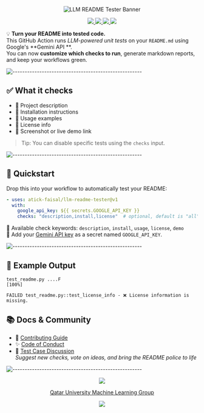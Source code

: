 <p align="center">
  <img src="https://raw.githubusercontent.com/atick-faisal/llm-readme-tester/main/assets/banner.jpg" alt="LLM README Tester Banner"/>
</p>

<p align="center">
    <a href="https://github.com/atick-faisal/llm-readme-tester/releases">
        <img src="https://img.shields.io/github/release/atick-faisal/llm-readme-tester?colorA=363a4f&colorB=b7bdf8&style=for-the-badge">
    </a>
    <a href="https://github.com/atick-faisal/llm-readme-tester/issues">
        <img src="https://img.shields.io/github/issues/atick-faisal/llm-readme-tester?colorA=363a4f&colorB=f5a97f&style=for-the-badge">
    </a>
    <a href="https://github.com/atick-faisal/llm-readme-tester/contributors">
        <img src="https://img.shields.io/github/contributors/atick-faisal/llm-readme-tester?colorA=363a4f&colorB=a6da95&style=for-the-badge">
    </a>
    <img src="https://img.shields.io/github/actions/workflow/status/atick-faisal/llm-readme-tester/ci.yml?style=for-the-badge&logo=python&label=tests&colorB=91d7e3&colorA=363a4f" />
</p>

💡 **Turn your README into tested code.**  
This GitHub Action runs *LLM-powered unit tests* on your `README.md` using Google's **Gemini API
**.  
You can now **customize which checks to run**, generate markdown reports, and keep your workflows
green.

![-----------------------------------------------------](https://raw.githubusercontent.com/andreasbm/readme/master/assets/lines/rainbow.png)

## ✅ What it checks

- 📌 Project description
- 🧪 Installation instructions
- 🧰 Usage examples
- 📄 License info
- 📸 Screenshot or live demo link

> Tip: You can disable specific tests using the `checks` input.

![-----------------------------------------------------](https://raw.githubusercontent.com/andreasbm/readme/master/assets/lines/rainbow.png)

## 🚀 Quickstart

Drop this into your workflow to automatically test your README:

```yaml
- uses: atick-faisal/llm-readme-tester@v1
  with:
    google_api_key: ${{ secrets.GOOGLE_API_KEY }}
    checks: "description,install,license"  # optional, default is "all"
```

🧠 Available check keywords: `description`, `install`, `usage`, `license`, `demo`  
🔐 Add your [Gemini API key](https://ai.google.dev/) as a secret named `GOOGLE_API_KEY`.

![-----------------------------------------------------](https://raw.githubusercontent.com/andreasbm/readme/master/assets/lines/rainbow.png)

## 🧪 Example Output

```
test_readme.py ....F                                                     [100%]

FAILED test_readme.py::test_license_info - ❌ License information is missing.
```

## 📚 Docs & Community

- 🤝 [Contributing Guide](./CONTRIBUTING.md)
- ✨ [Code of Conduct](./CODE_OF_CONDUCT.md)
- 🧪 [Test Case Discussion](https://github.com/atick-faisal/llm-readme-tester/discussions)  
  _Suggest new checks, vote on ideas, and bring the README police to life_

![-----------------------------------------------------](https://raw.githubusercontent.com/andreasbm/readme/master/assets/lines/rainbow.png)

<p align="center">
  <img src="https://raw.githubusercontent.com/catppuccin/catppuccin/main/assets/footers/gray0_ctp_on_line.svg?sanitize=true" />
</p>

<p align="center">
  <a href="https://sites.google.com/view/mchowdhury" target="_blank">Qatar University Machine Learning Group</a>
</p>

<p align="center">
  <a href="https://github.com/atick-faisal/llm-readme-tester/blob/main/LICENSE">
    <img src="https://img.shields.io/static/v1.svg?style=for-the-badge&label=License&message=Apache 2.0&logoColor=d9e0ee&colorA=363a4f&colorB=b7bdf8"/>
  </a>
</p>